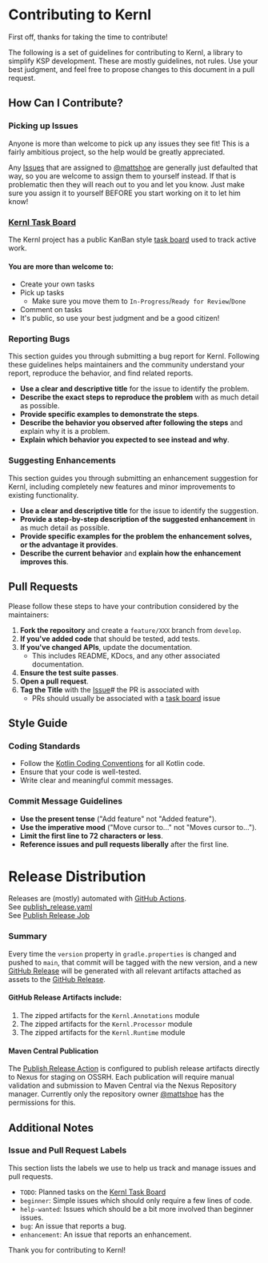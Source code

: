 # Contributing to Kernl

First off, thanks for taking the time to contribute!

The following is a set of guidelines for contributing to Kernl, a library to simplify KSP development. 
These are mostly guidelines, not rules. Use your best judgment, and feel free to propose changes to this document in
a pull request.

## How Can I Contribute?

### Picking up Issues
Anyone is more than welcome to pick up any issues they see fit! This is a fairly ambitious project, so the help would be 
greatly appreciated. 

Any [Issues](https://github.com/mattshoe/kernl/issues) that are assigned to [@mattshoe](https://github.com/mattshoe) are 
generally just defaulted that way, so you are welcome to assign them to yourself instead. If that is problematic then they
will reach out to you and let you know. Just make sure you assign it to yourself BEFORE you start working on it to let him
know!

### [Kernl Task Board](https://github.com/users/mattshoe/projects/2)
The Kernl project has a public KanBan style [task board](https://github.com/users/mattshoe/projects/2) used to track active work.

#### You are more than welcome to:
- Create your own tasks
- Pick up tasks
  - Make sure you move them to `In-Progress`/`Ready for Review`/`Done` 
- Comment on tasks
- It's public, so use your best judgment and be a good citizen!

### Reporting Bugs

This section guides you through submitting a bug report for Kernl. Following these guidelines helps maintainers and 
the community understand your report, reproduce the behavior, and find related reports.

- **Use a clear and descriptive title** for the issue to identify the problem.
- **Describe the exact steps to reproduce the problem** with as much detail as possible.
- **Provide specific examples to demonstrate the steps**.
- **Describe the behavior you observed after following the steps** and explain why it is a problem.
- **Explain which behavior you expected to see instead and why**.

### Suggesting Enhancements

This section guides you through submitting an enhancement suggestion for Kernl, including completely new features and minor improvements to existing functionality.

- **Use a clear and descriptive title** for the issue to identify the suggestion.
- **Provide a step-by-step description of the suggested enhancement** in as much detail as possible.
- **Provide specific examples for the problem the enhancement solves, or the advantage it provides**.
- **Describe the current behavior** and **explain how the enhancement improves this**.

## Pull Requests
Please follow these steps to have your contribution considered by the maintainers:

1. **Fork the repository** and create a `feature/XXX` branch from `develop`.
2. **If you've added code** that should be tested, add tests.
3. **If you've changed APIs**, update the documentation.
   - This includes README, KDocs, and any other associated documentation.
4. **Ensure the test suite passes**.
5. **Open a pull request**.
6. **Tag the Title** with the [Issue](https://github.com/mattshoe/kernl/issues)# the PR is associated with
   - PRs should usually be associated with a [task board](https://github.com/users/mattshoe/projects/2) issue

## Style Guide

### Coding Standards

- Follow the [Kotlin Coding Conventions](https://kotlinlang.org/docs/coding-conventions.html) for all Kotlin code.
- Ensure that your code is well-tested.
- Write clear and meaningful commit messages.

### Commit Message Guidelines

- **Use the present tense** ("Add feature" not "Added feature").
- **Use the imperative mood** ("Move cursor to..." not "Moves cursor to...").
- **Limit the first line to 72 characters or less**.
- **Reference issues and pull requests liberally** after the first line.

# Release Distribution
Releases are (mostly) automated with [GitHub Actions](https://github.com/mattshoe/kernl/actions).<br>
See [publish_release.yaml](.github/workflows/publish_release.yaml) <br>
See [Publish Release Job](https://github.com/mattshoe/kernl/actions/workflows/publish_release.yaml)

### Summary
Every time the `version` property in `gradle.properties` is changed and pushed to `main`, that commit will be tagged with
the new version, and a new [GitHub Release](https://github.com/mattshoe/kernl/releases) will be generated with all 
relevant artifacts attached as assets to the [GitHub Release](https://github.com/mattshoe/kernl/releases).

#### GitHub Release Artifacts include:
1. The zipped artifacts for the `Kernl.Annotations` module
2. The zipped artifacts for the `Kernl.Processor` module
3. The zipped artifacts for the `Kernl.Runtime` module


#### Maven Central Publication
The [Publish Release Action](https://github.com/mattshoe/kernl/actions/workflows/publish_release.yaml) is configured to
publish release artifacts directly to Nexus for staging on OSSRH. Each publication will require manual validation and 
submission to Maven Central via the Nexus Repository manager. Currently only the repository owner [@mattshoe](https://github.com/mattshoe)
has the permissions for this.


## Additional Notes

### Issue and Pull Request Labels

This section lists the labels we use to help us track and manage issues and pull requests.

- `TODO`: Planned tasks on the [Kernl Task Board](https://github.com/users/mattshoe/projects/2)
- `beginner`: Simple issues which should only require a few lines of code.
- `help-wanted`: Issues which should be a bit more involved than beginner issues.
- `bug`: An issue that reports a bug.
- `enhancement`: An issue that reports an enhancement.

Thank you for contributing to Kernl!